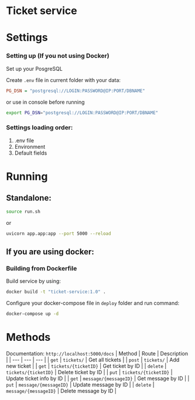 # Ticket service

# Settings

### Setting up (If you not using Docker)
Set up your PosgreSQL

Create `.env` file in current folder with your data:
```ini
PG_DSN = "postgresql://LOGIN:PASSWORD@IP:PORT/DBNAME"
```
or use in console before running
```bash
export PG_DSN="postgresql://LOGIN:PASSWORD@IP:PORT/DBNAME"
```

### Settings loading order:
1. .env file
2. Environment
3. Default fields

# Running
## Standalone:
```bash
source run.sh
```
or
```bash
uvicorn app.app:app --port 5000 --reload
```

## If you are using docker:

### Building from Dockerfile
Build service by using:
```bash
docker build -t "ticket-service:1.0" .
```

Configure your docker-compose file in `deploy` folder and run command:
```bash
docker-compose up -d
```



# Methods
Documentation: `http://localhost:5000/docs`
| Method | Route | Description |
| --- | --- | --- |
| `get` | `tickets/` | Get all tickets |
| `post` | `tickets/` | Add new ticket |
| `get` | `tickets/{ticketID}` | Get ticket by ID |
| `delete` | `tickets/{ticketID}` | Delete ticket by ID |
| `put` | `tickets/{ticketID}` | Update ticket info by ID |
| `get` | `message/{messageID}` | Get message by ID |
| `put` | `message/{messageID}` | Update message by ID |
| `delete` | `message/{messageID}` | Delete message by ID |